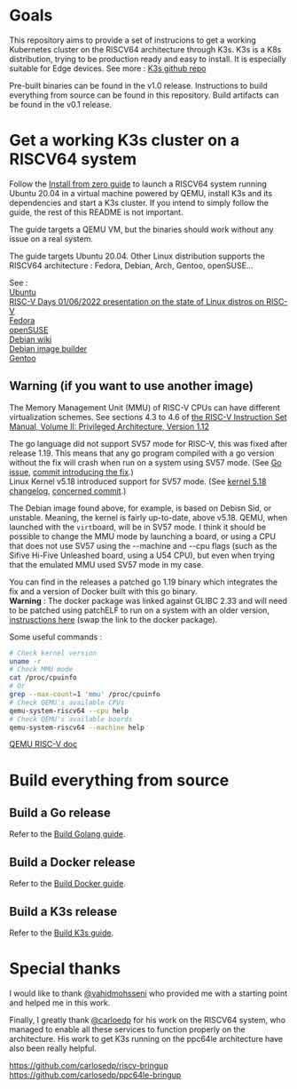 # Goals
This repository aims to provide a set of instrucions to get a working Kubernetes cluster on the RISCV64 architecture through K3s. K3s is a K8s distribution, trying to be production ready and easy to install. It is especially suitable for Edge devices. See more : [K3s github repo](https://github.com/k3s-io/k3s#k3s---lightweight-kubernetes)

Pre-built binaries can be found in the v1.0 release. Instructions to build everything from source can be found in this repository. Build artifacts can be found in the v0.1 release.

# Get a working K3s cluster on a RISCV64 system

Follow the [Install from zero guide](https://github.com/chefmtt/riscv64/blob/main/install/deploy-k3s-from-zero.md) to launch a RISCV64 system running Ubuntu 20.04 in a virtual machine powered by QEMU, install K3s and its dependencies and start a K3s cluster. If you intend to simply follow the guide, the rest of this README is not important.

The guide targets a QEMU VM, but the binaries should work without any issue on a real system.

The guide targets Ubuntu 20.04. Other Linux distribution supports the RISCV64 architecture : Fedora, Debian, Arch, Gentoo, openSUSE...  
  
See :  
[Ubuntu](https://wiki.ubuntu.com/RISC-V)  
[RISC-V Days 01/06/2022 presentation on the state of Linux distros on RISC-V](https://riscv.or.jp/wp-content/uploads/Linux_Distros_on_RISC-V_status_update_RISC-V-Days_Tokyo_2022_Spring_day2_08_redhat_c.pdf)  
[Fedora](https://fedoraproject.org/wiki/Architectures/RISC-V/Installing)  
[openSUSE](https://en.opensuse.org/openSUSE:RISC-V)  
[Debian wiki](https://wiki.debian.org/RISC-V)  
[Debian image builder](https://gitlab.com/giomasce/dqib/blob/master/README.md)  
[Gentoo](https://wiki.gentoo.org/wiki/Project:RISC-V)

## Warning (if you want to use another image)

The Memory Management Unit (MMU) of RISC-V CPUs can have different virtualization schemes. See sections 4.3 to 4.6 of [the RISC-V Instruction Set Manual, Volume II: Privileged Architecture, Version 1.12](https://github.com/riscv/riscv-isa-manual/releases/Priv-v1.12)

The go language did not support SV57 mode for RISC-V, this was fixed after release 1.19. This means that any go program compiled with a go version without the fix will crash when run on a system using SV57 mode. (See [Go issue](https://go-review.googlesource.com/c/go/+/409055), [commit introducing the fix](https://github.com/golang/go/commit/1e3c19f3fee12e5e2b7802a54908a4d4d03960da).)  
Linux Kernel v5.18 introduced support for SV57 mode. (See [kernel 5.18 changelog](https://cdn.kernel.org/pub/linux/kernel/v5.x/ChangeLog-5.18), [concerned commit](https://git.kernel.org/pub/scm/linux/kernel/git/riscv/linux.git/commit/?h=for-next&id=aa5b537b0ecc16992577b013f11112d54c7ce869).)  

The Debian image found above, for example, is based on Debisn Sid, or unstable. Meaning, the kernel is fairly up-to-date, above v5.18.
QEMU, when launched with the `virt`board, will be in SV57 mode. I think it should be possible to change the MMU mode by launching a board, or using a CPU that does not use SV57 using the --machine and --cpu flags (such as the Sifive Hi-Five Unleashed board, using a U54 CPU), but even when trying that the emulated MMU used SV57 mode in my case.

You can find in the releases a patched go 1.19 binary which integrates the fix and a version of Docker built with this go binary.  
**Warning** : The docker package was linked against GLIBC 2.33 and will need to be patched using patchELF to run on a system with an older version, [instrusctions here]() (swap the link to the docker package).

Some useful commands :

```bash
# Check kernel version
uname -r
# Check MMU mode
cat /proc/cpuinfo
# Or
grep --max-count=1 'mmu' /proc/cpuinfo
# Check QEMU's available CPUs
qemu-system-riscv64 --cpu help
# Check QEMU's available boards
qemu-system-riscv64 --machine help
```
[QEMU RISC-V doc](https://www.qemu.org/docs/master/system/target-riscv.html)

# Build everything from source

## Build a Go release
Refer to the [Build Golang guide](https://github.com/chefmtt/riscv64/blob/main/build-go/build-go.md).

## Build a Docker release
Refer to the [Build Docker guide](https://github.com/chefmtt/riscv64/blob/main/build-docker/build-docker.md).

## Build a K3s release
Refer to the [Build K3s guide](https://github.com/chefmtt/riscv64/blob/main/build-k3s/build-k3s.md).

# Special thanks

I would like to thank [@vahidmohsseni](https://github.com/vahidmohsseni) who provided me with a starting point and helped me in this work.

Finally, I greatly thank [@carloedp](https://github.com/carlosedp) for his work on the RISCV64 system, who managed to enable all these services to function properly on the architecture. His work to get K3s running on the ppc64le architecture have also been really helpful.

https://github.com/carlosedp/riscv-bringup  
https://github.com/carlosedp/ppc64le-bringup
